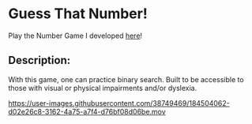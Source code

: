 # Guess That Number!
Play the Number Game I developed [here](https://m3ia.github.io/game-project/)!

## Description:
With this game, one can practice binary search. Built to be accessible to those with visual or physical impairments and/or dyslexia.

https://user-images.githubusercontent.com/38749469/184504062-d02e26c8-3162-4a75-a7f4-d76bf08d06be.mov

